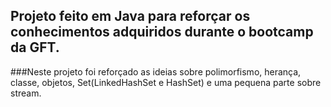 ## Projeto feito em Java para reforçar os conhecimentos adquiridos durante o bootcamp da GFT.
###Neste projeto foi reforçado as ideias sobre polimorfismo, herança, classe, objetos, Set(LinkedHashSet e HashSet) e uma pequena parte sobre stream.
